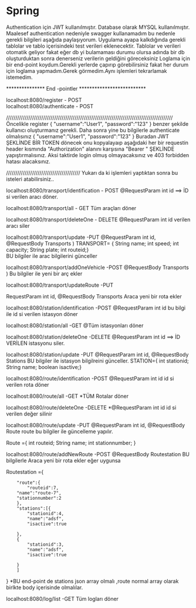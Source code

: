 # Spring



Authentication için JWT kullanılmıştır.
Database olarak MYSQL kullanılmıştır.
Maalesef authentication nedeniyle swagger kullanamadım bu nedenle gerekli bilgileri aşağıda paylaşıyorum.
Uygulama ayapa kalkdığında gerekli tablolar ve tablo içerisindeki test verileri eklenecektir.
Tablolar ve verileri otomatik geliyor fakat eğer db yi bulamaması durumu olursa <users> adında bir db oluşturduktan sonra denerseniz verilerin geldiğini göreceksiniz
Loglama için bir end-point koydum.Gerekli yerlerde  çapırıp görebilirsiniz fakat her durum için loglama yapmadım.Gerek görmedim.Aynı işlemleri tekrarlamak istemedim.





*************** End -pointler **************************


localhost:8080/register            - POST      
localhost:8080/authenticate         - POST  

//////////////////////////////////////////////////////////////////////////////////////////
Öncelikle register 
{
        "username":"User1",
        "password":"123"
}
benzer şekilde kullanıcı oluşturmanız gerekli.
Daha sonra yine bu bilgilerle authenticate olmalısınız
{
        "username":"User1",
        "password":"123"
}
Buradan JWT  ŞEKLİNDE BİR TOKEN dönecek onu kopyalayaıp aşağıdaki her bir requestin header kısmında "Authorization" alanını karşısına "Bearer <JWT>" ŞEKLİNDE yapıştırmalısınız.
Aksi taktirde login olmuş olmayacaksınız ve 403 forbidden hatası alacaksınız.

////////////////////////////////////////
Yukarı da ki işlemleri yaptıktan sonra  bu isteleri atabilirsiniz..

localhost:8080/transport/identification    - POST 
 @RequestParam int id  ==> İD si verilen aracı döner.

localhost:8080/transport/all               - GET 
  Tüm araçları döner 

localhost:8080/transport/deleteOne         - DELETE
  @RequestParam int id verilen aracı siler

localhost:8080/transport/update            -PUT
@RequestParam int id, @RequestBody Transports )
 TRANSPORT=  { String name;
     int speed;
     int capacity;
     String plate;
     int routeid;}    
     BU bilgiler ile arac bilgilerini günceller

localhost:8080/transport/addOneVehicle     -POST
@RequestBody Transports )
Bu bilgiler ile yeni bir arç ekler
 
localhost:8080/transport/updateRoute       -PUT

RequestParam int id, @RequestBody Transports
Araca yeni bir rota ekler

localhost:8080/station/identification    -POST
@RequestParam int id bu bilgi ile id si verilen istasyon döner

localhost:8080/station/all               -GET
@Tüm istasyonları döner 

localhost:8080/station/deleteOne                 -DELETE
@RequestParam int id ==> İD VERİLEN istasyonu siler.

localhost:8080/station/update                      -PUT
@RequestParam int id, @RequestBody Stations
BU bilgiler ile istasyon bilgilreini günceller.
    STATION={ int stationid;
     String name;
     boolean isactive;}


localhost:8080/route/identification   -POST
@RequestParam int id 
id si verilen rota döner


localhost:8080/route/all               -GET
*TÜM Rotalar döner

localhost:8080/route/deleteOne            -DELETE
*@RequestParam int id
id si verilen değer silinir

localhost:8080/route/update               -PUT
@RequestParam int id, @RequestBody Route route
bu bilgiler ile güncelleme yapılır.

Route ={
     int routeid;
     String name;
     int stationnumber;
     }

localhost:8080/route/addNewRoute            -POST
@RequestBody Routestation 
BU bilgilerle Araca yeni bir rota ekler eğer uygunsa 

Routestation ={
    
        "route":{
            "routeid":7,
        "name":"route-7",
        "stationnumber":2
        },
        "stations":[{
            "stationid":4,
            "name":"adsf",
            "isactive":true

        },
        {
            "stationid":3,
            "name":"adsf",
            "isactive":true

        }
        ]
}
*BU end-point de stations json array olmalı ,route normal array olarak birlkte body içerisinde olmalılar.

localhost:8080/log/list     -GET
Tüm logları döner
